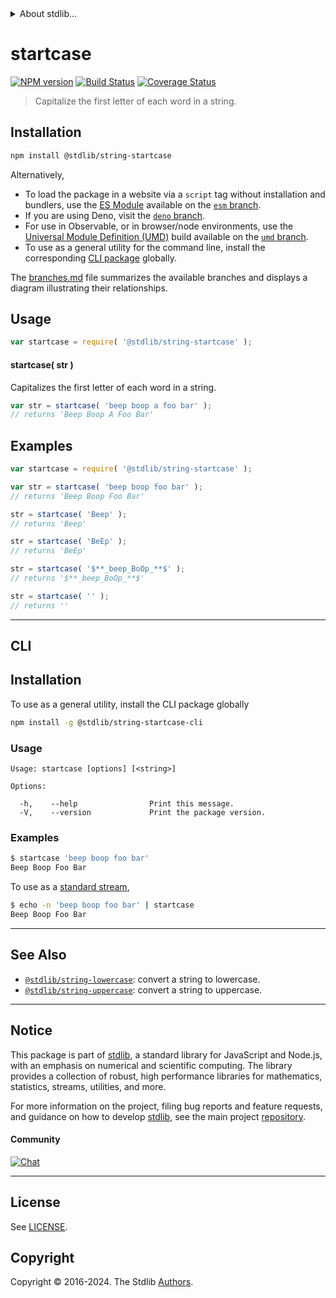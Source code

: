<!--

@license Apache-2.0

Copyright (c) 2018 The Stdlib Authors.

Licensed under the Apache License, Version 2.0 (the "License");
you may not use this file except in compliance with the License.
You may obtain a copy of the License at

   http://www.apache.org/licenses/LICENSE-2.0

Unless required by applicable law or agreed to in writing, software
distributed under the License is distributed on an "AS IS" BASIS,
WITHOUT WARRANTIES OR CONDITIONS OF ANY KIND, either express or implied.
See the License for the specific language governing permissions and
limitations under the License.

-->


<details>
  <summary>
    About stdlib...
  </summary>
  <p>We believe in a future in which the web is a preferred environment for numerical computation. To help realize this future, we've built stdlib. stdlib is a standard library, with an emphasis on numerical and scientific computation, written in JavaScript (and C) for execution in browsers and in Node.js.</p>
  <p>The library is fully decomposable, being architected in such a way that you can swap out and mix and match APIs and functionality to cater to your exact preferences and use cases.</p>
  <p>When you use stdlib, you can be absolutely certain that you are using the most thorough, rigorous, well-written, studied, documented, tested, measured, and high-quality code out there.</p>
  <p>To join us in bringing numerical computing to the web, get started by checking us out on <a href="https://github.com/stdlib-js/stdlib">GitHub</a>, and please consider <a href="https://opencollective.com/stdlib">financially supporting stdlib</a>. We greatly appreciate your continued support!</p>
</details>

# startcase

[![NPM version][npm-image]][npm-url] [![Build Status][test-image]][test-url] [![Coverage Status][coverage-image]][coverage-url] <!-- [![dependencies][dependencies-image]][dependencies-url] -->

> Capitalize the first letter of each word in a string.

<section class="intro">

</section>

<!-- /.intro -->

<section class="installation">

## Installation

```bash
npm install @stdlib/string-startcase
```

Alternatively,

-   To load the package in a website via a `script` tag without installation and bundlers, use the [ES Module][es-module] available on the [`esm` branch][esm-url].
-   If you are using Deno, visit the [`deno` branch][deno-url].
-   For use in Observable, or in browser/node environments, use the [Universal Module Definition (UMD)][umd] build available on the [`umd` branch][umd-url].
-   To use as a general utility for the command line, install the corresponding [CLI package][cli-section] globally.

The [branches.md][branches-url] file summarizes the available branches and displays a diagram illustrating their relationships.

</section>

<section class="usage">

## Usage

```javascript
var startcase = require( '@stdlib/string-startcase' );
```

#### startcase( str )

Capitalizes the first letter of each word in a string.

```javascript
var str = startcase( 'beep boop a foo bar' );
// returns 'Beep Boop A Foo Bar'
```

</section>

<!-- /.usage -->

<section class="examples">

## Examples

<!-- eslint no-undef: "error" -->

```javascript
var startcase = require( '@stdlib/string-startcase' );

var str = startcase( 'beep boop foo bar' );
// returns 'Beep Boop Foo Bar'

str = startcase( 'Beep' );
// returns 'Beep'

str = startcase( 'BeEp' );
// returns 'BeEp'

str = startcase( '$**_beep_BoOp_**$' );
// returns '$**_beep_BoOp_**$'

str = startcase( '' );
// returns ''
```

</section>

<!-- /.examples -->

* * *

<section class="cli">

## CLI

<section class="installation">

## Installation

To use as a general utility, install the CLI package globally

```bash
npm install -g @stdlib/string-startcase-cli
```

</section>

<!-- CLI usage documentation. -->

<section class="usage">

### Usage

```text
Usage: startcase [options] [<string>]

Options:

  -h,    --help                Print this message.
  -V,    --version             Print the package version.
```

</section>

<!-- /.usage -->

<!-- CLI usage notes. Make sure to keep an empty line after the `section` element and another before the `/section` close. -->

<section class="notes">

</section>

<!-- /.notes -->

<section class="examples">

### Examples

```bash
$ startcase 'beep boop foo bar'
Beep Boop Foo Bar
```

To use as a [standard stream][standard-streams],

```bash
$ echo -n 'beep boop foo bar' | startcase
Beep Boop Foo Bar 
```

</section>

<!-- /.examples -->

</section>

<!-- /.cli -->

<!-- Section for related `stdlib` packages. Do not manually edit this section, as it is automatically populated. -->

<section class="related">

* * *

## See Also

-   <span class="package-name">[`@stdlib/string-lowercase`][@stdlib/string/lowercase]</span><span class="delimiter">: </span><span class="description">convert a string to lowercase.</span>
-   <span class="package-name">[`@stdlib/string-uppercase`][@stdlib/string/uppercase]</span><span class="delimiter">: </span><span class="description">convert a string to uppercase.</span>

</section>

<!-- /.related -->

<!-- Section for all links. Make sure to keep an empty line after the `section` element and another before the `/section` close. -->


<section class="main-repo" >

* * *

## Notice

This package is part of [stdlib][stdlib], a standard library for JavaScript and Node.js, with an emphasis on numerical and scientific computing. The library provides a collection of robust, high performance libraries for mathematics, statistics, streams, utilities, and more.

For more information on the project, filing bug reports and feature requests, and guidance on how to develop [stdlib][stdlib], see the main project [repository][stdlib].

#### Community

[![Chat][chat-image]][chat-url]

---

## License

See [LICENSE][stdlib-license].


## Copyright

Copyright &copy; 2016-2024. The Stdlib [Authors][stdlib-authors].

</section>

<!-- /.stdlib -->

<!-- Section for all links. Make sure to keep an empty line after the `section` element and another before the `/section` close. -->

<section class="links">

[npm-image]: http://img.shields.io/npm/v/@stdlib/string-startcase.svg
[npm-url]: https://npmjs.org/package/@stdlib/string-startcase

[test-image]: https://github.com/stdlib-js/string-startcase/actions/workflows/test.yml/badge.svg?branch=main
[test-url]: https://github.com/stdlib-js/string-startcase/actions/workflows/test.yml?query=branch:main

[coverage-image]: https://img.shields.io/codecov/c/github/stdlib-js/string-startcase/main.svg
[coverage-url]: https://codecov.io/github/stdlib-js/string-startcase?branch=main

<!--

[dependencies-image]: https://img.shields.io/david/stdlib-js/string-startcase.svg
[dependencies-url]: https://david-dm.org/stdlib-js/string-startcase/main

-->

[chat-image]: https://img.shields.io/gitter/room/stdlib-js/stdlib.svg
[chat-url]: https://app.gitter.im/#/room/#stdlib-js_stdlib:gitter.im

[stdlib]: https://github.com/stdlib-js/stdlib

[stdlib-authors]: https://github.com/stdlib-js/stdlib/graphs/contributors

[cli-section]: https://github.com/stdlib-js/string-startcase#cli
[cli-url]: https://github.com/stdlib-js/string-startcase/tree/cli
[@stdlib/string-startcase]: https://github.com/stdlib-js/string-startcase/tree/main

[umd]: https://github.com/umdjs/umd
[es-module]: https://developer.mozilla.org/en-US/docs/Web/JavaScript/Guide/Modules

[deno-url]: https://github.com/stdlib-js/string-startcase/tree/deno
[umd-url]: https://github.com/stdlib-js/string-startcase/tree/umd
[esm-url]: https://github.com/stdlib-js/string-startcase/tree/esm
[branches-url]: https://github.com/stdlib-js/string-startcase/blob/main/branches.md

[stdlib-license]: https://raw.githubusercontent.com/stdlib-js/string-startcase/main/LICENSE

[standard-streams]: https://en.wikipedia.org/wiki/Standard_streams

<!-- <related-links> -->

[@stdlib/string/lowercase]: https://github.com/stdlib-js/string-lowercase

[@stdlib/string/uppercase]: https://github.com/stdlib-js/string-uppercase

<!-- </related-links> -->

</section>

<!-- /.links -->

